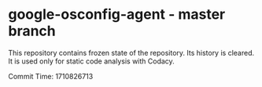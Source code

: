 # google-osconfig-agent - master branch

This repository contains frozen state of the repository.
Its history is cleared. It is used only for static code
analysis with Codacy.

Commit Time: 1710826713